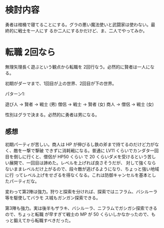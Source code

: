 # 検討内容

勇者は棺桶で寝てることにする。グラの悪い魔法使いと武闘家は使わない。最終的に戦士を一人にす
るか二人にするかだけど、ま、二人でやってみか。

# 転職 2回なら

無理矢理長く遊ぶという観点から転職を 2回行なう。必然的に賢者は一人になる。

初期がダーマまで、1回目が上の世界、2回目が下の世界。

パターン1: 

遊び人 -> 賢者 -> 戦士 (男)
僧侶   -> 戦士 -> 賢者 (女)
商人   -> 僧侶 -> 戦士 (女)

性別はグラで決まる。必然的に勇者は男になる。

## 感想

初期パーティが苦しい。商人は HP が伸びるし鉄の斧まで持てるのだけど力がなく、敵を一撃で撃破
できずに消耗戦になる。普通に LV11 くらいでカンダタ一回目を倒しに行くと、僧侶が HP50 くらい
で 20 くらいダメを受けるという苦しい展開で、一回目は諦めた。レベルを上げれば良さそうだが、
対して強くならないままレベルだけ上がるので、段々敵が逃げるようになり、ちょっと強い地域に行
ってレベル上げをせざるを得なくなる。これは防御キャンセルを基本としたパーティだな。

変わって第2陣は強力。狩りと探索を分ければ、探索ではニフラム、バシルーラ等を駆使してバラモ
ス城もガンガン探索できる。

第3陣も強力。実は後半もザラキ、バシルーラ、ニフラムでガシガシ探索できるので、ちょっと転職
が早すぎて戦士の MP が 50 くらいしかなかったので、もっと鍛えてから転職すべきだった。

<!-- vim: set tw=90 filetype=markdown : -->

